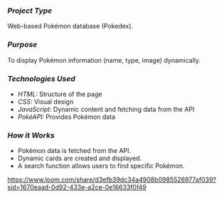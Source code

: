 ### *Project Type*  
Web-based Pokémon database (Pokedex).

### *Purpose*  
To display Pokémon information (name, type, image) dynamically.

### *Technologies Used*  
- *HTML:* Structure of the page  
- *CSS:* Visual design  
- *JavaScript:* Dynamic content and fetching data from the API  
- *PokéAPI:* Provides Pokémon data

### *How it Works*  
- Pokémon data is fetched from the API.  
- Dynamic cards are created and displayed.  
- A search function allows users to find specific Pokémon.

https://www.loom.com/share/d3efb39dc34a4908b0985526977af039?sid=1670eaad-0d92-433e-a2ce-0e16633f0f49
